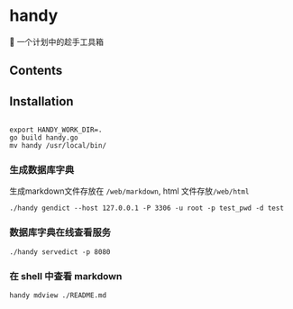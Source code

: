 # handy 

🧰  一个计划中的趁手工具箱 
## Contents

## Installation
```

export HANDY_WORK_DIR=.
go build handy.go
mv handy /usr/local/bin/

```

### 生成数据库字典

生成markdown文件存放在 `/web/markdown`, html 文件存放`/web/html` 

```
./handy gendict --host 127.0.0.1 -P 3306 -u root -p test_pwd -d test
```

### 数据库字典在线查看服务

```
./handy servedict -p 8080

```

### 在 shell 中查看 markdown

```
handy mdview ./README.md

```

